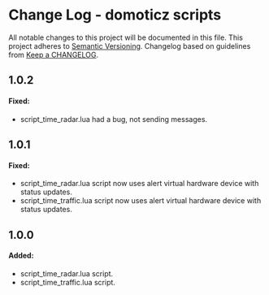 # Change Log - domoticz scripts
All notable changes to this project will be documented in this file.
This project adheres to [Semantic Versioning](http://semver.org/).
Changelog based on guidelines from [Keep a CHANGELOG](http://keepachangelog.com/).

## 1.0.2
#### Fixed:
- script_time_radar.lua had a bug, not sending messages.

## 1.0.1
#### Fixed:
- script_time_radar.lua script now uses alert virtual hardware device with status updates.
- script_time_traffic.lua script now uses alert virtual hardware device with status updates.

## 1.0.0
#### Added:
- script_time_radar.lua script.
- script_time_traffic.lua script.